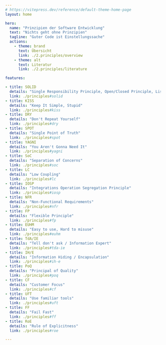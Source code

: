 ```yaml
---
# https://vitepress.dev/reference/default-theme-home-page
layout: home

hero:
  name: "Prinzipien der Software Entwicklung"
  text: "Nichts geht ohne Prinzipien"
  tagline: "Guter Code ist Einstellungssache"
  actions:
    - theme: brand
      text: Übersicht
      link: ./2.principles/overview
    - theme: alt
      text: Literatur
      link: ./2.principles/literature

features:

- title: SOLID
  details: "Single Responsibility Principle, Open/Closed Principle, Liskov Substitution Principle, Interface Segregation Principle, Dependency Inversion Principle"
  link: ./principles#solid
- title: KISS
  details: "Keep It Simple, Stupid"
  link: ./principles#kiss
- title: DRY
  details: "Don't Repeat Yourself"
  link: ./principles#dry
- title: SPOT
  details: "Single Point of Truth"
  link: ./principles#spot
- title: YAGNI
  details: "You Aren't Gonna Need It"
  link: ./principles#yagni
- title: SoC
  details: "Separation of Concerns"
  link: ./principles#soc
- title: LC
  details: "Low Coupling"
  link: ./principles#lc
- title: IOSP
  details: "Integrations Operation Segregation Principle"
  link: ./principles#iosp
- title: NFR
  details: "Non-Functional Requirements"
  link: ./principles#nfr
- title: FP
  details: "Flexible Principle"
  link: ./principles#fp
- title: EUHM
  details: "Easy to use, Hard to misuse"
  link: ./principles#euhm
- title: TdA/IE
  details: "Tell don't ask / Information Expert"
  link: ./principles#tda-ie
- title: IH/E
  details: "Information Hiding / Encapsulation"
  link: ./principles#ih-e
- title: PoQ
  details: "Principal of Quality"
  link: ./principles#poq
- title: CF
  details: "Customer Focus"
  link: ./principles#cf
- title: UFT 
  details: "Use familiar tools"
  link: ./principles#uft
- title: FF
  details: "Fail Fast"
  link: ./principles#ff
- title: RoE
  details: "Rule of Explicitness"
  link: ./principles#roe

---
```

